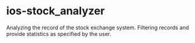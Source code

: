 # ios-stock_analyzer
Analyzing the record of the stock exchange system. Filtering records and provide statistics as specified by the user.
